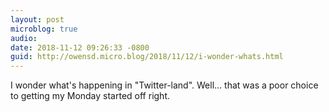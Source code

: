 ```yaml
---
layout: post
microblog: true
audio: 
date: 2018-11-12 09:26:33 -0800
guid: http://owensd.micro.blog/2018/11/12/i-wonder-whats.html
---
```

I wonder what's happening in "Twitter-land". Well... that was a poor choice to getting my Monday started off right. 
